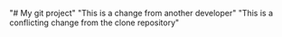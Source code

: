 "# My git project" 
"This is a change from another developer" 
"This is a conflicting change from the clone repository" 
